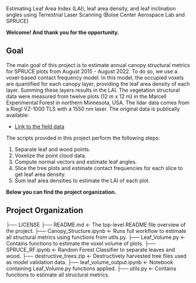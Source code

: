 Estimating Leaf Area Index (LAI), leaf area density, and leaf inclination angles using Terrestrial Laser Scanning (Boise Center Aerospace Lab and SPRUCE)

**Welcome! And thank you for the opportunity.**

Goal
------------

The main goal of this project is to estimate annual canopy structural metrics for SPRUCE plots from August 2015 - August 2022. To do so, we use a voxel-based contact frequency model. In this model, the  occupied voxels are quantified for each canopy layer, providing the leaf area density of each layer. Summing these layers results in the LAI. The vegetation structural data were measured from twelve plots (12 m x 12 m) in the Marcell Experimental Forest in northern Minnesota, USA. The lidar data comes from a Riegl VZ-1000 TLS with a 1550 nm laser. The original data is publically available:

* [Link to the field data](https://mnspruce.ornl.gov/datasets/spruce-terrestrial-laser-scanning-of-experimental-plots-beginning-in-2015)

The scripts provided in this project perform the following steps:

1. Separate leaf and wood points.
2. Voxelize the point cloud data.
3. Compute normal vectors and estimate leaf angles.
4. Slice the tree plots and estimate contact frequencies for each slice to get leaf area density.
5. Sum leaf area densities to estimate the LAI of each plot.


**Below you can find the project organization.**

Project Organization
------------

  ├── LICENSE
  ├── README.md                <- The top-level README file overview of the project.
  ├── Canopy_Structure.ipynb   <- Runs full workflow to estimate all structural metrics using functions from utils.py.
  ├── Leaf_Volume.py           <- Contains functions to estimate the voxel volume of plots.
  ├── SPRUCE_RF.ipynb          <- Random Forest Classifier to separate leaves and wood.
  ├── destructive_trees.zip    <- Destructively harvested tree files used as model validation data.
  ├── leaf_volume_output.ipynb <- Notebook containing Leaf_Volume.py functions applied.
  ├── utils.py                 <- Contains functions to estimate all structural metrics. 
